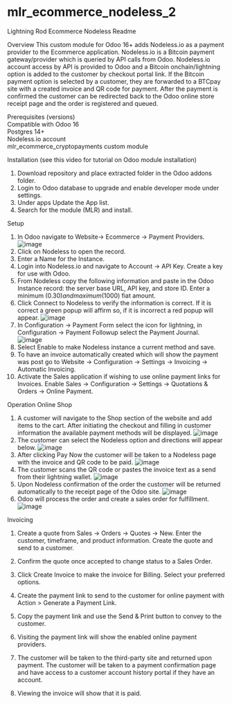 # mlr_ecommerce_nodeless_2
Lightning Rod Ecommerce Nodeless Readme

Overview
This custom module for Odoo 16+ adds Nodeless.io as a payment provider to the Ecommerce application. Nodeless.io is a Bitcoin payment gateway/provider which is queried by API calls from Odoo. Nodeless.io account access by API is provided to Odoo and a Bitcoin onchain/lightning option is added to the customer by checkout portal link. If the Bitcoin payment option is selected by a customer, they are forwarded to a BTCpay site with a created invoice and QR code for payment. After the payment is confirmed the customer can be redirected back to the Odoo online store receipt page and the order is registered and queued.

Prerequisites (versions)
<br>Compatible with Odoo 16
<br>Postgres 14+
<br>Nodeless.io account
<br>mlr_ecommerce_cryptopayments custom module

Installation (see this video for tutorial on Odoo module installation)
1. Download repository and place extracted folder in the Odoo addons folder.
2. Login to Odoo database to upgrade and enable developer mode under settings.
3. Under apps Update the App list.
4. Search for the module (MLR) and install.

Setup

1. In Odoo navigate to Website-> Ecommerce -> Payment Providers.
![image](https://github.com/ERP-FTW/mlr_ecommerce_nodeless/assets/124227412/80353de9-a89e-4ae9-a1a8-0128c14efdac)
2. Click on Nodeless to open the record.
3. Enter a Name for the Instance. 
4. Login into Nodeless.io and navigate to Account -> API Key. Create a key for use with Odoo.
5. From Nodeless copy the following information and paste in the Odoo Instance record: the server base URL, API key, and store ID. Enter a minimum ($0.30) and maximum ($1000) fiat amount.
6. Click Connect to Nodeless to verify the information is correct. If it is correct a green popup will affirm so, if it is incorrect a red popup will appear.
![image](https://github.com/ERP-FTW/mlr_ecommerce_nodeless/assets/124227412/22873a92-9913-472b-b3d4-a0e4b541ac64)
7. In Configuration -> Payment Form select the icon for lightning, in Configuration -> Payment Followup select the Payment Journal.
![image](https://github.com/ERP-FTW/mlr_ecommerce_nodeless/assets/124227412/003928a1-4092-4d5e-b104-dd33842ee86f)
8. Select Enable to make Nodeless instance a current method and save.
9. To have an invoice automatically created which will show the payment was post go to Website -> Configuration -> Settings -> Invoicing -> Automatic Invoicing.
10. Activate the Sales application if wishing to use online payment links for Invoices. Enable Sales -> Configuration -> Settings -> Quotations & Orders -> Online Payment.
   

Operation
Online Shop
1. A customer will navigate to the Shop section of the website and add items to the cart. After initiating the checkout and filling in customer information the available payment methods will be displayed.
![image](https://github.com/ERP-FTW/mlr_ecommerce_nodeless/assets/124227412/8940bde0-abb2-47a5-82a5-80a68b0d9d78)
2. The customer can select the Nodeless option and directions will appear below.
![image](https://github.com/ERP-FTW/mlr_ecommerce_nodeless/assets/124227412/579b9870-b956-48f8-a735-c108909e4ec7)
3. After clicking Pay Now  the customer will be taken to a Nodeless page with the invoice and QR code to be paid.
![image](https://github.com/ERP-FTW/mlr_ecommerce_nodeless/assets/124227412/cf8ff84f-3075-4e8e-9ba4-58de30291aad)
4. The customer scans the QR code or pastes the invoice text as a send from their lightning wallet.
 ![image](https://github.com/ERP-FTW/mlr_ecommerce_nodeless/assets/124227412/0ecea196-3365-489a-9b3d-4c2e37fae502)
5. Upon Nodeless confirmation of the order the customer will be returned automatically to the receipt page of the Odoo site.
   ![image](https://github.com/ERP-FTW/mlr_ecommerce_nodeless/assets/124227412/8b79428d-dfd2-4849-b905-d1f2e97a9804)
6. Odoo will process the order and create a sales order for fulfillment.
![image](https://github.com/ERP-FTW/mlr_ecommerce_nodeless/assets/124227412/26aa78d4-45e9-4189-8138-595b6c0bd53d)

Invoicing
1. Create a quote from Sales -> Orders -> Quotes -> New. Enter the customer, timeframe, and product information. Create the quote and send to a customer.
  
2. Confirm the quote once accepted to change status to a Sales Order.
  
3. Click Create Invoice to make the invoice for Billing. Select your preferred options.

4. Create the payment link to send to the customer for online payment with Action > Generate a Payment Link.
   
5. Copy the payment link and use the Send & Print button to convey to the customer.

6. Visiting the payment link will show the enabled online payment providers.

7. The customer will be taken to the third-party site and returned upon payment. The customer will be taken to a payment confirmation page and have access to a customer account history portal if they have an account.
   
8. Viewing the invoice will show that it is paid.
